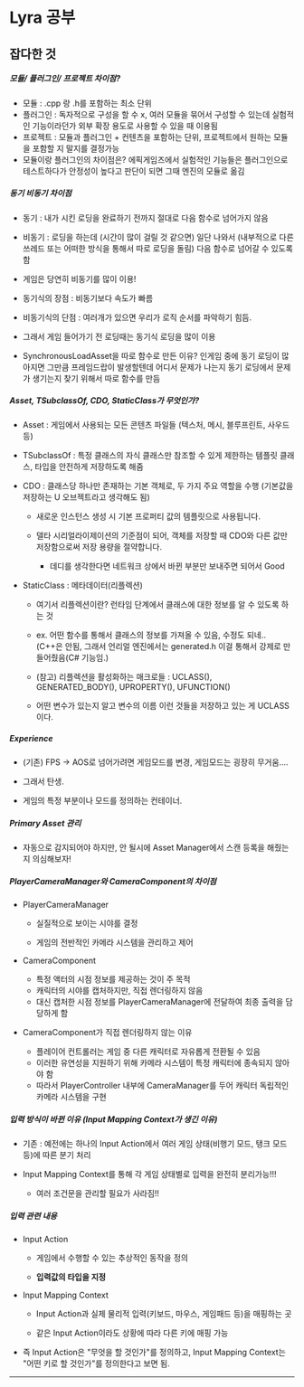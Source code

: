 # Lyra 공부

## 잡다한 것

##### 모듈/ 플러그인/ 프로젝트 차이점?

- 모듈 : .cpp 랑 .h를 포함하는 최소 단위
- 플러그인 : 독자적으로 구성을 할 수 x, 여러 모듈을 묶어서 구성할 수 있는데 실험적인 기능이라던가 외부 확장 용도로 사용할 수 있을 때 이용됨
- 프로젝트 : 모듈과 플러그인 + 컨텐츠을 포함하는 단위, 프로젝트에서 원하는 모듈을 포함할 지 말지를 결정가능
- 모듈이랑 플러그인의 차이점은? 에픽게임즈에서 실험적인 기능들은 플러그인으로 테스트하다가 안정성이 높다고 판단이 되면 그때 엔진의 모듈로 옮김 

##### 동기 비동기 차이점

- 동기 : 내가 시킨 로딩을 완료하기 전까지 절대로 다음 함수로 넘어가지 않음

- 비동기 : 로딩을 하는데 (시간이 많이 걸릴 것 같으면) 일단 나와서 (내부적으로 다른 쓰레드 또는 어떠한 방식을 통해서 따로 로딩을 돌림) 다음 함수로 넘어갈 수 있도록 함

- 게임은 당연히 비동기를 많이 이용!

- 동기식의 장점 : 비동기보다 속도가 빠름

- 비동기식의 단점 : 여러개가 있으면 우리가 로직 순서를 파악하기 힘듬.

- 그래서 게임 들어가기 전 로딩때는 동기식 로딩을 많이 이용

- SynchronousLoadAsset을 따로 함수로 만든 이유? 인게임 중에 동기 로딩이 많아지면 그만큼 프레임드랍이 발생할텐데 어디서 문제가 나는지 동기 로딩에서 문제가 생기는지 찾기 위해서 따로 함수를 만듬

##### Asset, TSubclassOf, CDO, StaticClass가 무엇인가?

- Asset : 게임에서 사용되는 모든 콘텐츠 파일들 (텍스처, 메시, 블루프린트, 사우드 등)

- TSubclassOf : 특정 클래스의 자식 클래스만 참조할 수 있게 제한하는 템플릿 클래스, 타입을 안전하게 저장하도록 해줌

- CDO : 클래스당 하나만 존재하는 기본 객체로, 두 가지 주요 역할을 수행 (기본값을 저장하는 U 오브젝트라고 생각해도 됨)
  
  - 새로운 인스턴스 생성 시 기본 프로퍼티 값의 템플릿으로 사용됩니다.
  
  - 델타 시리얼라이제이션의 기준점이 되어, 객체를 저장할 때 CDO와 다른 값만 저장함으로써 저장 용량을 절약합니다.
    
    - 데디를 생각한다면 네트워크 상에서 바뀐 부분만 보내주면 되어서 Good

- StaticClass : 메타데이터(리플렉션) 
  
  - 여기서 리플렉션이란? 런타임 단계에서 클래스에 대한 정보를 알 수 있도록 하는 것
  
  - ex. 어떤 함수를 통해서 클래스의 정보를 가져올 수 있음, 수정도 되네.. (C++은 안됨, 그래서 언리얼 엔진에서는 generated.h 이걸 통해서 강제로 만들어줬음(C# 기능임.)
  
  - (참고) 리플렉션을 활성화하는 매크로들 : UCLASS(), GENERATED_BODY(), UPROPERTY(), UFUNCTION()
  
  - 어떤 변수가 있는지 알고 변수의 이름 이런 것들을 저장하고 있는 게 UCLASS이다.

##### Experience

- (기존) FPS -> AOS로 넘어가려면 게임모드를 변경, 게임모드는 굉장히 무거움....

- 그래서 탄생.

- 게임의 특정 부분이나 모드를 정의하는 컨테이너.

##### Primary Asset 관리

- 자동으로 감지되어야 하지만, 안 될시에 Asset Manager에서 스캔 등록을 해줬는지 의심해보자!

##### PlayerCameraManager와 CameraComponent의 차이점

- PlayerCameraManager
  
  - 실질적으로 보이는 시야를 결정
  
  - 게임의 전반적인 카메라 시스템을 관리하고 제어

- CameraComponent
  
  - 특정 액터의 시점 정보를 제공하는 것이 주 목적
  - 캐릭터의 시야를 캡처하지만, 직접 렌더링하지 않음
  - 대신 캡처한 시점 정보를 PlayerCameraManager에 전달하여 최종 출력을 담당하게 함

- CameraComponent가 직접 렌더링하지 않는 이유
  
  - 플레이어 컨트롤러는 게임 중 다른 캐릭터로 자유롭게 전환될 수 있음
  - 이러한 유연성을 지원하기 위해 카메라 시스템이 특정 캐릭터에 종속되지 않아야 함
  - 따라서 PlayerController 내부에 CameraManager를 두어 캐릭터 독립적인 카메라 시스템을 구현

##### 입력 방식이 바뀐 이유 (Input Mapping Context가 생긴 이유)

- 기존 : 예전에는 하나의 Input Action에서 여러 게임 상태(비행기 모드, 탱크 모드 등)에 따른 분기 처리

- Input Mapping Context를 통해 각 게임 상태별로 입력을 완전히 분리가능!!!
  
  - 여러 조건문을 관리할 필요가 사라짐!!

##### 입력 관련 내용

- Input Action
  
  - 게임에서 수행할 수 있는 추상적인 동작을 정의
  
  - **입력값의 타입을 지정**

- Input Mapping Context
  
  - Input Action과 실제 물리적 입력(키보드, 마우스, 게임패드 등)을 매핑하는 곳
  
  - 같은 Input Action이라도 상황에 따라 다른 키에 매핑 가능

- 즉 Input Action은 "무엇을 할 것인가"를 정의하고, Input Mapping Context는 "어떤 키로 할 것인가"를 정의한다고 보면 됨.

---
